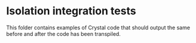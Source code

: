 # Isolation integration tests

This folder contains examples of Crystal code that should output the same before and after the code has been transpiled.
